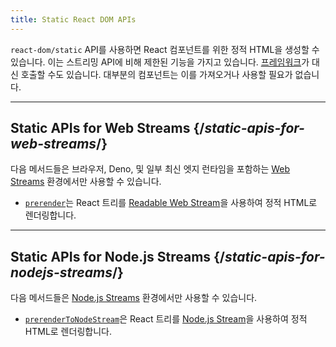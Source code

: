 ```yaml
---
title: Static React DOM APIs
---
```


<Intro>

`react-dom/static` API를 사용하면 React 컴포넌트를 위한 정적 HTML을 생성할 수 있습니다. 이는 스트리밍 API에 비해 제한된 기능을 가지고 있습니다. [프레임워크](/learn/start-a-new-react-project#production-grade-react-frameworks)가 대신 호출할 수도 있습니다. 대부분의 컴포넌트는 이를 가져오거나 사용할 필요가 없습니다.

</Intro>

---

## Static APIs for Web Streams {/*static-apis-for-web-streams*/}

다음 메서드들은 브라우저, Deno, 및 일부 최신 엣지 런타임을 포함하는 [Web Streams](https://developer.mozilla.org/en-US/docs/Web/API/Streams_API) 환경에서만 사용할 수 있습니다.

* [`prerender`](/reference/react-dom/static/prerender)는 React 트리를 [Readable Web Stream](https://developer.mozilla.org/en-US/docs/Web/API/ReadableStream)을 사용하여 정적 HTML로 렌더링합니다.


---

## Static APIs for Node.js Streams {/*static-apis-for-nodejs-streams*/}

다음 메서드들은 [Node.js Streams](https://nodejs.org/api/stream.html) 환경에서만 사용할 수 있습니다.

* [`prerenderToNodeStream`](/reference/react-dom/static/prerenderToNodeStream)은 React 트리를 [Node.js Stream](https://nodejs.org/api/stream.html)을 사용하여 정적 HTML로 렌더링합니다.


